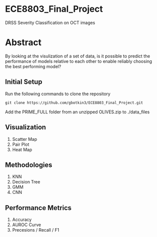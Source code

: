 # ECE8803_Final_Project
DRSS Severity Classification on OCT images

# Abstract

By looking at the visulization of a set of data, is it possible to predict the performance of models relative to each other to enable reliably choosing the best performing model?

## Initial Setup

Run the following commands to clone the repository

```
git clone https://github.com/gbotkin3/ECE8803_Final_Project.git
```

Add the PRIME_FULL folder from an unzipped OLIVES.zip to ./data_files

## Visualization

  1. Scatter Map
  2. Pair Plot
  3. Heat Map

## Methodologies

  1. KNN
  2. Decision Tree
  2. GMM
  4. CNN

## Performance Metrics

  1. Accuracy
  2. AUROC Curve
  3. Precesions / Recall / F1

